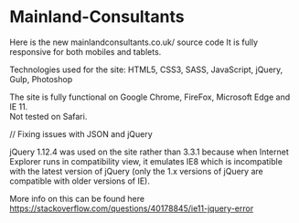 # Mainland-Consultants

Here is the new mainlandconsultants.co.uk/ source code
It is fully responsive for both mobiles and tablets.

Technologies used for the site:
HTML5, CSS3, SASS, JavaScript, jQuery, Gulp, Photoshop

The site is fully functional on Google Chrome, FireFox, Microsoft Edge and IE 11.  
Not tested on Safari. 

// Fixing issues with JSON and jQuery

jQuery 1.12.4 was used on the site rather than 3.3.1 because when Internet Explorer runs in compatibility view, it emulates IE8 which is incompatible with the latest version of jQuery (only the 1.x versions of jQuery are compatible with older versions of IE).

More info on this can be found here https://stackoverflow.com/questions/40178845/ie11-jquery-error
